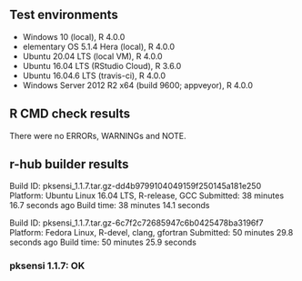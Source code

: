 ## Test environments
* Windows 10 (local), R 4.0.0
* elementary OS 5.1.4 Hera (local), R 4.0.0
* Ubuntu 20.04 LTS (local VM), R 4.0.0
* Ubuntu 16.04 LTS (RStudio Cloud), R 3.6.0
* Ubuntu 16.04.6 LTS (travis-ci), R 4.0.0
* Windows Server 2012 R2 x64 (build 9600; appveyor), R 4.0.0

## R CMD check results
There were no ERRORs, WARNINGs and NOTE.

## r-hub builder results

Build ID:	pksensi_1.1.7.tar.gz-dd4b9799104049159f250145a181e250
Platform:	Ubuntu Linux 16.04 LTS, R-release, GCC
Submitted:	38 minutes 16.7 seconds ago
Build time:	38 minutes 14.1 seconds

Build ID:	pksensi_1.1.7.tar.gz-6c7f2c72685947c6b0425478ba3196f7
Platform:	Fedora Linux, R-devel, clang, gfortran
Submitted:	50 minutes 29.8 seconds ago
Build time:	50 minutes 25.9 seconds

### pksensi 1.1.7: OK

